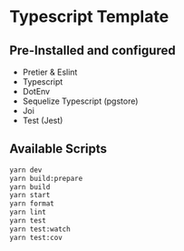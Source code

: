 # Typescript Template


## Pre-Installed and configured

- Pretier & Eslint 
- Typescript
- DotEnv
- Sequelize Typescript (pgstore)
- Joi
- Test (Jest)


## Available Scripts

```sh
yarn dev
yarn build:prepare
yarn build
yarn start
yarn format
yarn lint
yarn test
yarn test:watch
yarn test:cov
```